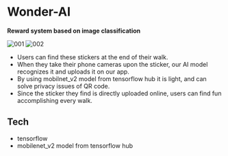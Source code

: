 # Wonder-AI
__Reward system based on image classification__

![001](https://user-images.githubusercontent.com/108858246/229015705-3b7f7c1c-aae1-4501-96cb-597e7965853e.png)
![002](https://user-images.githubusercontent.com/108858246/229015786-bc019f58-979b-4986-bff4-66e157880c29.png)

* Users can find these stickers at the end of their walk.
* When they take their phone cameras upon the sticker, our AI model recognizes it and uploads it on our app.  
* By using mobilnet_v2 model from tensorflow hub it is light, and can solve privacy issues of QR code.
* Since the sticker they find is directly uploaded online, users can find fun accomplishing every walk.

## Tech
* tensorflow
* mobilenet_v2 model from tensorflow hub
